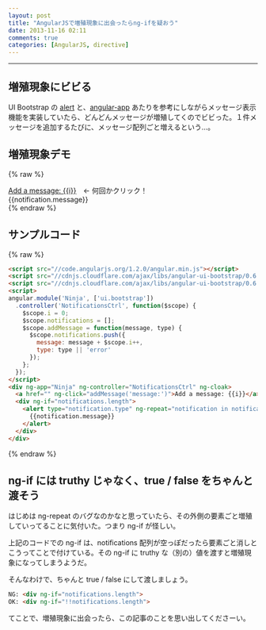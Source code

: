 ```yaml
---
layout: post
title: "AngularJSで増殖現象に出会ったらng-ifを疑おう"
date: 2013-11-16 02:11
comments: true
categories: [AngularJS, directive]
---
```

---
## 増殖現象にビビる

UI Bootstrap の [alert](http://angular-ui.github.io/bootstrap/#/alert) と、[angular-app](https://github.com/angular-app/angular-app) あたりを参考にしながらメッセージ表示機能を実装していたら、どんどんメッセージが増殖してくのでビビった。１件メッセージを追加するたびに、メッセージ配列ごと増えるという…。

## 増殖現象デモ

{% raw %}
<script src="//code.angularjs.org/1.2.0/angular.min.js"></script>
<script src="//cdnjs.cloudflare.com/ajax/libs/angular-ui-bootstrap/0.6.0/ui-bootstrap.min.js"></script>
<script src="//cdnjs.cloudflare.com/ajax/libs/angular-ui-bootstrap/0.6.0/ui-bootstrap-tpls.min.js"></script>
<script>
angular.module('Ninja', ['ui.bootstrap'])
  .controller('NotificationsCtrl', function($scope) {
    $scope.i = 0;
    $scope.notifications = [];
    $scope.addMessage = function(message, type) {
      $scope.notifications.push({
        message: message + $scope.i++,
        type: type || 'error'
      });
    };
  });
</script>
<div ng-app="Ninja" ng-controller="NotificationsCtrl" ng-cloak>
  <a href="" ng-click="addMessage('message:')">Add a message: {{i}}</a>　← 何回かクリック！
  <div ng-if="notifications.length">
    <alert type="notification.type" ng-repeat="notification in notifications">
      {{notification.message}}
    </alert>
  </div>
</div>
{% endraw %}

<!-- more -->

## サンプルコード

{% raw %}
``` html
<script src="//code.angularjs.org/1.2.0/angular.min.js"></script>
<script src="//cdnjs.cloudflare.com/ajax/libs/angular-ui-bootstrap/0.6.0/ui-bootstrap.min.js"></script>
<script src="//cdnjs.cloudflare.com/ajax/libs/angular-ui-bootstrap/0.6.0/ui-bootstrap-tpls.min.js"></script>
<script>
angular.module('Ninja', ['ui.bootstrap'])
  .controller('NotificationsCtrl', function($scope) {
    $scope.i = 0;
    $scope.notifications = [];
    $scope.addMessage = function(message, type) {
      $scope.notifications.push({
        message: message + $scope.i++,
        type: type || 'error'
      });
    };
  });
</script>
<div ng-app="Ninja" ng-controller="NotificationsCtrl" ng-cloak>
  <a href="" ng-click="addMessage('message:')">Add a message: {{i}}</a>
  <div ng-if="notifications.length">
    <alert type="notification.type" ng-repeat="notification in notifications">
      {{notification.message}}
    </alert>
  </div>
</div>
```
{% endraw %}


## ng-if には truthy じゃなく、true / false をちゃんと渡そう

はじめは ng-repeat のバグなのかなと思っていたら、その外側の要素ごと増殖していってることに気付いた。つまり ng-if が怪しい。

上記のコードでの ng-if は、notifications 配列が空っぽだったら要素ごと消しとこうってことで付けている。その ng-if に truthy な（別の）値を渡すと増殖現象になってしまうようだ。

そんなわけで、ちゃんと true / false にして渡しましょう。

``` html
NG: <div ng-if="notifications.length">
OK: <div ng-if="!!notifications.length">
```
てことで、増殖現象に出会ったら、この記事のことを思い出してくださーい。